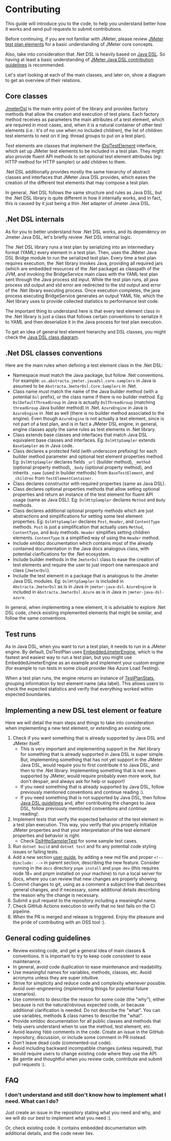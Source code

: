 # Contributing

This guide will introduce you to the code, to help you understand better how it works and send pull requests to submit contributions.

Before continuing, if you are not familiar with JMeter, please review [JMeter test plan elements](https://jmeter.apache.org/usermanual/test_plan.html) for a basic understanding of JMeter core concepts.

Also, take into consideration that .Net DSL is heavily based on [Java DSL](https://abstracta.github.io/jmeter-java-dsl). So having at least a basic understanding of [JMeter Java DSL contribution guidelines](https://github.com/abstracta/jmeter-java-dsl/blob/master/CONTRIBUTING.md) is recommended.

Let's start looking at each of the main classes, and later on, show a diagram to get an overview of their relations.

## Core classes

[JmeterDsl](Abstracta.JmeterDsl/JmeterDsl.cs) is the main entry point of the library and provides factory methods that allow the creation and execution of test plans. Each factory method receives as parameters the main attributes of a test element, which are required in most cases, and, when it is a natural container of other test elements (i.e.: it's of no use when no included children), the list of children test elements to nest on it (eg: thread groups to put on a test plan). 

Test elements are classes that implement the [IDslTestElement](Abstracta.JmeterDsl/Core/IDslTestElement.cs) interface, which set up JMeter test elements to be included in a test plan. They might also provide fluent API methods to set optional test element attributes (eg: HTTP method for HTTP sampler) or add children to them.

.Net DSL additionally provides mostly the same hierarchy of abstract classes and interfaces that JMeter Java DSL provides, which eases the creation of the different test elements that may compose a test plan.

In general, .Net DSL follows the same structure and rules as Java DSL, but the .Net DSL library is quite different in how it internally works, and in fact, this is caused by it just being a thin .Net adapter of Jmeter Java DSL.

## .Net DSL internals

As for you to better understand how .Net DSL works, and its dependency on Jmeter Java DSL, let's briefly review .Net DSL internal logic.

The .Net DSL library runs a test plan by serializing into an intermediary format (YAML) every element in a test plan. Then, uses the JMeter Java DSL Bridge module to run the serialized test plan. Every time a test plan requires execution, the .Net library invokes Java, providing all required jars (which are embedded resources of the .Net package) as classpath of the JVM, and invoking the BridgeService main class with the YAML test plan sent through the Java process std input. While the test plan runs, all java process std output and std error are redirected to the std output and error of the .Net library executing process. Once execution completes, the java process executing BridgeService generates an output YAML file, which the .Net library uses to provide collected statistics to performance test code.

The important thing to understand here is that every test element class in the .Net library is just a class that follows certain conventions to serialize it to YAML and then deserialize it in the Java process for test plan execution.

To get an idea of general test element hierarchy and DSL classes, you might check the [Java DSL class diagram](https://github.com/abstracta/jmeter-java-dsl/blob/master/CONTRIBUTING.md#class-diagram).

## .Net DSL classes conventions

Here are the main rules when defining a test element class in the .Net DSL:
* Namespace must match the Java package, but follow .Net conventions. For example: `us.abstracta.jmeter.javadsl.core.samplers` in Java is assumed to be `Abstracta.JmeterDsl.Core.Samplers` in .Net. 
* Class name must match the name of the Java builder method (with a potential `Dsl` prefix), or the class name if there is no builder method. Eg: `DslDefaultThreadGroup` in Java is actually `DslThreadGroup` (matching `threadGroup` Java builder method) in .Net. `AzureEngine` in Java is `AzureEngine` in .Net as well (there is no builder method associated to the engine). Even though `AzureEngine` is not actually a test element, since is not part of a test plan, and is in fact a JMeter DSL engine, in general, engine classes apply the same rules as test elements in .Net library.
* Class extends base classes and interfaces that match Java DSL equivalent base classes and interfaces. Eg: `DslHttpSampler` extends `BaseSampler` as in Java code.
* Class declares a protected field (with underscore prefixing) for each builder method parameter and optional test element properties method. Eg: `DslHttpSampler` declares fields `_url` (builder method), `_method` (optional property method), `_body` (optional property method), and inherits `_name` (used in builder methods) from `BaseTestElement`, and `_children` from `TestElementContainer`.
* Class declares constructor with required properties (same as Java DSL).
* Class declares optional properties methods that allow setting optional properties and return an instance of the test element for fluent API usage (same as Java DSL). Eg: `DslHttpSampler` declares `Method` and `Body` methods.
* Class declares additional optional property methods which are just abstractions and simplifications for setting some test element properties. Eg: `DslHttpSampler` declares `Post`, `Header`, and `ContentType` methods. `Post` is just a simplification that actually uses `Method`, `ContentType`, and `Body` methods. `Header` simplifies setting children elements. `ContentType` is a simplified way of using the `Header` method.
* Include xmldoc documentation which contains most of the already contained documentation in the Java docs analogous class, with potential clarifications for the .Net ecosystem.
* Include builder methods in the `JmeterDsl` class to ease the creation of test elements and require the user to just import one namespace and class (`JmeterDsl`).
* Include the test element in a package that is analogous to the Jmeter Java DSL modules. Eg: `DslHttpSampler` is included in `Abstracta.JmeterDsl` as is in Java in `jmeter-java-dsl`. `AzureEngine` is included in `Abstracta.JmeterDsl.Azure` as is in Java in `jmeter-java-dsl-azure`.

In general, when implementing a new element, it is advisable to explore .Net DSL code, check existing implemented elements that might be similar, and follow the same conventions.

## Test runs

As in Java DSL, when you want to run a test plan, it needs to run in a JMeter engine. By default, DslTestPlan uses [EmbeddedJmeterEngine](Abstracta.JmeterDsl/Core/Engines/EmbeddedJmeterEngine.cs), which is the fastest and easiest way to run a test plan, but you might use EmbeddedJmeterEngine as an example and implement your custom engine (for example to run tests in some cloud provider like Azure Load Testing).

When a test plan runs, the engine returns an instance of [TestPlanStats](Abstracta.JmeterDsl/Core/TestPlanStats.cs), grouping information by test element name (aka label). This allows users to check the expected statistics and verify that everything worked within expected boundaries.

## Implementing a new DSL test element or feature

Here we will detail the main steps and things to take into consideration when implementing a new test element, or extending an existing one.

1. Check if you want something that is already supported by Java DSL and JMeter itself.
   * This is very important and implementing support in the .Net library for something that is already supported in Java DSL is super simple. But, implementing something that has not yet support in the JMeter Java DSL, would require you to first contribute it to Java DSL, and then to the .Net library. Implementing something that is not even supported by JMeter, would require probably even more work, but don't despair, and always ask for help or support!
   * If you need something that is already supported by Java DSL, follow previously mentioned conventions and continue reading :).
   * If you need something that is not supported by Java DSL, then follow [Java DSL guidelines](https://github.com/abstracta/jmeter-java-dsl/blob/master/CONTRIBUTING.md#implementing-a-new-dsl-test-element-or-feature) and, after contributing the changes to Java DSL, follow previously mentioned conventions and continue reading!.
2. Implement tests that verify the expected behavior of the test element in a test plan execution. This way, you verify that you properly initialize JMeter properties and that your interpretation of the test element properties and behavior is right.
   * Check [DslHttpSamplerTest](Abstracta.JmeterDsl.Tests/Http/DslHttpSamplerTest.cs) for some sample test cases.
3.  Run `dotnet build` and `dotnet test` and fix any potential code styling issues or failing tests.
4.  Add a new section [user guide](docs/guide), by adding a new md file and proper `<!-- @include: -->` in parent section, describing the new feature. Consider running in the `docs` directory `pnpm install` and `pnpm dev` (this requires node 18+ and pnpm installed on your machine) to run a local server for docs, where you can review that new changes are properly showing.
5.  Commit changes to git, using as a comment a subject line that describes general changes, and if necessary, some additional details describing the reason why the change is necessary.
6.  Submit a pull request to the repository including a meaningful name.
7.  Check GitHub Actions execution to verify that no test fails on the CI pipeline.
8.  When the PR is merged and release is triggered. Enjoy the pleasure and the pride of contributing with an OSS tool :).

## General coding guidelines

* Review existing code, and get a general idea of main classes & conventions. It is important to try to keep code consistent to ease maintenance.
* In general, avoid code duplication to ease maintenance and readability.
* Use meaningful names for variables, methods, classes, etc. Avoid acronyms unless they are super intuitive.
* Strive for simplicity and reduce code and complexity whenever possible. Avoid over-engineering (implementing things for potential future scenarios).
* Use comments to describe the reason for some code (the "why"), either because is not the natural/obvious expected code, or because additional clarification is needed. Do not describe the "what". You can use variables, methods & class names to describe the "what".
* Provide xmldoc documentation for all public classes and methods that help users understand when to use the method, test element, etc.
* Avoid leaving `TODO` comments in the code. Create an issue in the GitHub repository, discussion, or include some comment in PR instead.
* Don't leave dead code (commented-out code).
* Avoid including backward incompatible changes (unless required), that would require users to change existing code where they use the API.
* Be gentle and thoughtful when you review code, contribute and submit pull requests :).

## FAQ

### I don't understand and still don't know how to implement what I need. What can I do?

Just create an issue in the repository stating what you need and why, and we will do our best to implement what you need :).

Or, check existing code. It contains embedded documentation with additional details, and the code never lies.
